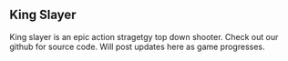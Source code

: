 ## King Slayer

King slayer is an epic action stragetgy top down shooter. Check out our github for source code. Will post updates here as game progresses. 
